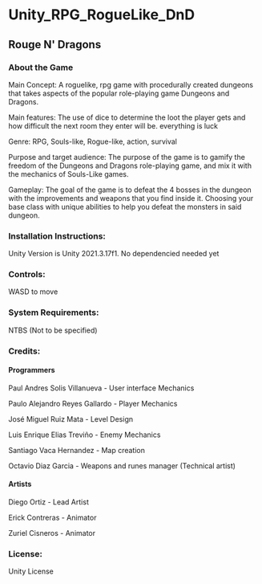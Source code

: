 
# Unity_RPG_RogueLike_DnD

## Rouge N' Dragons

### About the Game

Main Concept: A roguelike, rpg game with procedurally created dungeons that takes aspects of the popular role-playing game Dungeons and Dragons.

Main features: The use of dice to determine the loot the player gets and how difficult the next room they enter will be. everything is luck

Genre: RPG, Souls-like, Rogue-like, action, survival

Purpose and target audience: The purpose of the game is to gamify the freedom of the Dungeons and Dragons role-playing game, and mix it with the mechanics of Souls-Like games.

Gameplay: The goal of the game is to defeat the 4 bosses in the dungeon with the improvements and weapons that you find inside it. Choosing your base class with unique abilities to help you defeat the monsters in said dungeon.

### Installation Instructions: 

Unity Version is Unity 2021.3.17f1. No dependencied needed yet

### Controls:

WASD to move

### System Requirements: 

NTBS (Not to be specified)


### Credits: 

#### Programmers

Paul Andres Solis Villanueva - User interface Mechanics

Paulo Alejandro Reyes Gallardo - Player Mechanics

José Miguel Ruiz Mata - Level Design

Luis Enrique Elias Treviño - Enemy Mechanics

Santiago Vaca Hernandez - Map creation

Octavio Diaz Garcia - Weapons and runes manager (Technical artist)

#### Artists

Diego Ortiz - Lead Artist

Erick Contreras - Animator

Zuriel Cisneros - Animator


### License: 
Unity License

